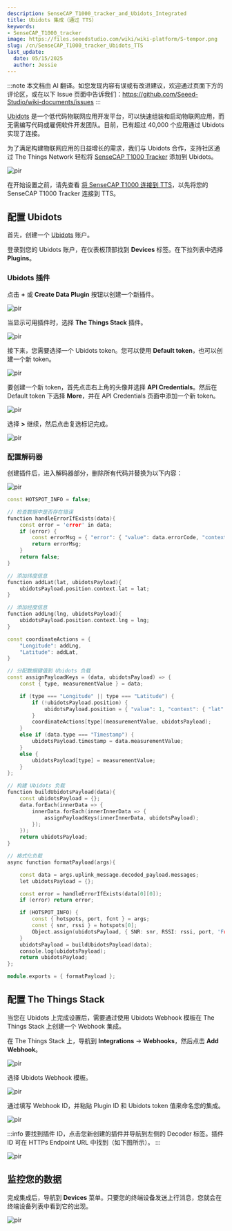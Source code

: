 ```yaml
---
description: SenseCAP_T1000_tracker_and_Ubidots_Integrated
title: Ubidots 集成（通过 TTS）
keywords:
- SenseCAP_T1000_tracker
image: https://files.seeedstudio.com/wiki/wiki-platform/S-tempor.png
slug: /cn/SenseCAP_T1000_tracker_Ubidots_TTS
last_update:
  date: 05/15/2025
  author: Jessie
---
```

:::note
本文档由 AI 翻译。如您发现内容有误或有改进建议，欢迎通过页面下方的评论区，或在以下 Issue 页面中告诉我们：https://github.com/Seeed-Studio/wiki-documents/issues
:::

[Ubidots](https://ubidots.com/?_gl=1%2a89g1t2%2a_ga%2aMzUzMzM3MDY5LjE2NjE5MzcyMTI.%2a_ga_VEME7QQ5EZ%2aMTY2MzY0Mzc4NS44LjEuMTY2MzY0NTI3MC4wLjAuMA..) 是一个低代码物联网应用开发平台，可以快速组装和启动物联网应用，而无需编写代码或雇佣软件开发团队。目前，已有超过 40,000 个应用通过 Ubidots 实现了连接。

为了满足构建物联网应用的日益增长的需求，我们与 Ubidots 合作，支持社区通过 The Things Network 轻松将 [SenseCAP T1000 Tracker](https://www.seeedstudio.com/SenseCAP-Card-Tracker-T1000-A-p-5697.html) 添加到 Ubidots。

<p style={{textAlign: 'center'}}><img src="https://www.sensecapmx.com/wp-content/uploads/2022/09/%E5%8D%9A%E5%AE%A2%E6%8F%92%E5%9B%BE.jpg" alt="pir" width={800} height="auto" /></p>

在开始设置之前，请先查看 [将 SenseCAP T1000 连接到 TTS](https://wiki.seeedstudio.com/SenseCAP_T1000_tracker_TTN)，以先将您的 SenseCAP T1000 Tracker 连接到 TTS。

## 配置 Ubidots

首先，创建一个 [Ubidots](https://stem.ubidots.com/accounts/signin/) 账户。

登录到您的 Ubidots 账户，在仪表板顶部找到 **Devices** 标签。在下拉列表中选择 **Plugins**。

### Ubidots 插件

点击 **+** 或 **Create Data Plugin** 按钮以创建一个新插件。

<p style={{textAlign: 'center'}}><img src="https://files.seeedstudio.com/wiki/SenseCAP/Tracker/plugins.png" alt="pir" width={800} height="auto" /></p>

当显示可用插件时，选择 **The Things Stack** 插件。

<p style={{textAlign: 'center'}}><img src="https://files.seeedstudio.com/wiki/SenseCAP/Tracker/addtts.png" alt="pir" width={800} height="auto" /></p>

接下来，您需要选择一个 Ubidots token。您可以使用 **Default token**，也可以创建一个新 token。

<p style={{textAlign: 'center'}}><img src="https://files.seeedstudio.com/wiki/SenseCAP/Tracker/default_token.png" alt="pir" width={800} height="auto" /></p>

要创建一个新 token，首先点击右上角的头像并选择 **API Credentials**。然后在 Default token 下选择 **More**，并在 API Credentials 页面中添加一个新 token。

<p style={{textAlign: 'center'}}><img src="https://files.seeedstudio.com/wiki/SenseCAP/Tracker/new_toekn.png" alt="pir" width={800} height="auto" /></p>

选择 **>** 继续，然后点击复选标记完成。

<p style={{textAlign: 'center'}}><img src="https://files.seeedstudio.com/wiki/SenseCAP/Tracker/name-description.png" alt="pir" width={800} height="auto" /></p>

### 配置解码器

创建插件后，进入解码器部分，删除所有代码并替换为以下内容：

<p style={{textAlign: 'center'}}><img src="https://files.seeedstudio.com/wiki/SenseCAP/Tracker/decoding_function.png" alt="pir" width={800} height="auto" /></p>

```cpp
const HOTSPOT_INFO = false;

// 检查数据中是否存在错误
function handleErrorIfExists(data){
	const error = 'error' in data;
	if (error) {
        const errorMsg = { "error": { "value": data.errorCode, "context" : { "reason": data.error } } };
		return errorMsg;
	}
	return false;
}

// 添加纬度信息
function addLat(lat, ubidotsPayload){
	ubidotsPayload.position.context.lat = lat;
}

// 添加经度信息
function addLng(lng, ubidotsPayload){
	ubidotsPayload.position.context.lng = lng;
}

const coordinateActions = {
	"Longitude": addLng,
	"Latitude": addLat,
}

// 分配数据键值到 Ubidots 负载
const assignPayloadKeys = (data, ubidotsPayload) => {
	const { type, measurementValue } = data;

	if (type === "Longitude" || type === "Latitude") {
		if (!ubidotsPayload.position) {
			ubidotsPayload.position = { "value": 1, "context": { "lat": undefined, "lng": undefined } };
		}
		coordinateActions[type](measurementValue, ubidotsPayload);
	}
	else if (data.type === "Timestamp") {
		ubidotsPayload.timestamp = data.measurementValue;
	}
	else {
		ubidotsPayload[type] = measurementValue;
	}
};

// 构建 Ubidots 负载
function buildUbidotsPayload(data){
	const ubidotsPayload = {};
	data.forEach(innerData => {
		innerData.forEach(innerInnerData => {
			assignPayloadKeys(innerInnerData, ubidotsPayload);
		});
	});
	return ubidotsPayload;
}

// 格式化负载
async function formatPayload(args){

	const data = args.uplink_message.decoded_payload.messages;
	let ubidotsPayload = {};

	const error = handleErrorIfExists(data[0][0]);
	if (error) return error;

	if (HOTSPOT_INFO) {
		const { hotspots, port, fcnt } = args;
		const { snr, rssi } = hotspots[0];
		Object.assign(ubidotsPayload, { SNR: snr, RSSI: rssi, port, 'Frame Counter': fcnt });
	}
	ubidotsPayload = buildUbidotsPayload(data);
	console.log(ubidotsPayload);
	return ubidotsPayload;
};

module.exports = { formatPayload };
```

## 配置 The Things Stack

当您在 Ubidots 上完成设置后，需要通过使用 Ubidots Webhook 模板在 The Things Stack 上创建一个 Webhook 集成。

在 The Things Stack 上，导航到 **Integrations** → **Webhooks**，然后点击 **Add Webhook**。

<p style={{textAlign: 'center'}}><img src="https://files.seeedstudio.com/wiki/SenseCAP/Tracker/add_webhook1.png" alt="pir" width={800} height="auto" /></p>

选择 Ubidots Webhook 模板。

<p style={{textAlign: 'center'}}><img src="https://files.seeedstudio.com/wiki/SenseCAP/Tracker/tts-ubidots.png" alt="pir" width={800} height="auto" /></p>

通过填写 Webhook ID，并粘贴 Plugin ID 和 Ubidots token 值来命名您的集成。

<p style={{textAlign: 'center'}}><img src="https://files.seeedstudio.com/wiki/SenseCAP/Tracker/ubi_web.png" alt="pir" width={800} height="auto" /></p>

:::info
要找到插件 ID，点击您新创建的插件并导航到左侧的 Decoder 标签。插件 ID 可在 HTTPs Endpoint URL 中找到（如下图所示）。
:::

<p style={{textAlign: 'center'}}><img src="https://files.seeedstudio.com/wiki/SenseCAP/Tracker/ids.png" alt="pir" width={800} height="auto" /></p>

## 监控您的数据

完成集成后，导航到 **Devices** 菜单。只要您的终端设备发送上行消息，您就会在终端设备列表中看到它的出现。

<p style={{textAlign: 'center'}}><img src="https://files.seeedstudio.com/wiki/SenseCAP/Tracker/check_data_ubi.png" alt="pir" width={800} height="auto" /></p>